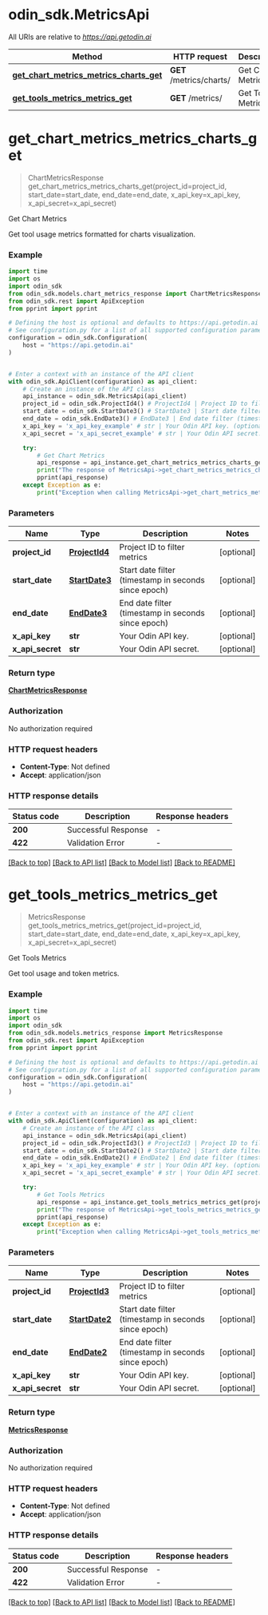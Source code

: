# odin_sdk.MetricsApi

All URIs are relative to *https://api.getodin.ai*

Method | HTTP request | Description
------------- | ------------- | -------------
[**get_chart_metrics_metrics_charts_get**](MetricsApi.md#get_chart_metrics_metrics_charts_get) | **GET** /metrics/charts/ | Get Chart Metrics
[**get_tools_metrics_metrics_get**](MetricsApi.md#get_tools_metrics_metrics_get) | **GET** /metrics/ | Get Tools Metrics


# **get_chart_metrics_metrics_charts_get**
> ChartMetricsResponse get_chart_metrics_metrics_charts_get(project_id=project_id, start_date=start_date, end_date=end_date, x_api_key=x_api_key, x_api_secret=x_api_secret)

Get Chart Metrics

Get tool usage metrics formatted for charts visualization.

### Example


```python
import time
import os
import odin_sdk
from odin_sdk.models.chart_metrics_response import ChartMetricsResponse
from odin_sdk.rest import ApiException
from pprint import pprint

# Defining the host is optional and defaults to https://api.getodin.ai
# See configuration.py for a list of all supported configuration parameters.
configuration = odin_sdk.Configuration(
    host = "https://api.getodin.ai"
)


# Enter a context with an instance of the API client
with odin_sdk.ApiClient(configuration) as api_client:
    # Create an instance of the API class
    api_instance = odin_sdk.MetricsApi(api_client)
    project_id = odin_sdk.ProjectId4() # ProjectId4 | Project ID to filter metrics (optional)
    start_date = odin_sdk.StartDate3() # StartDate3 | Start date filter (timestamp in seconds since epoch) (optional)
    end_date = odin_sdk.EndDate3() # EndDate3 | End date filter (timestamp in seconds since epoch) (optional)
    x_api_key = 'x_api_key_example' # str | Your Odin API key. (optional)
    x_api_secret = 'x_api_secret_example' # str | Your Odin API secret. (optional)

    try:
        # Get Chart Metrics
        api_response = api_instance.get_chart_metrics_metrics_charts_get(project_id=project_id, start_date=start_date, end_date=end_date, x_api_key=x_api_key, x_api_secret=x_api_secret)
        print("The response of MetricsApi->get_chart_metrics_metrics_charts_get:\n")
        pprint(api_response)
    except Exception as e:
        print("Exception when calling MetricsApi->get_chart_metrics_metrics_charts_get: %s\n" % e)
```



### Parameters


Name | Type | Description  | Notes
------------- | ------------- | ------------- | -------------
 **project_id** | [**ProjectId4**](.md)| Project ID to filter metrics | [optional] 
 **start_date** | [**StartDate3**](.md)| Start date filter (timestamp in seconds since epoch) | [optional] 
 **end_date** | [**EndDate3**](.md)| End date filter (timestamp in seconds since epoch) | [optional] 
 **x_api_key** | **str**| Your Odin API key. | [optional] 
 **x_api_secret** | **str**| Your Odin API secret. | [optional] 

### Return type

[**ChartMetricsResponse**](ChartMetricsResponse.md)

### Authorization

No authorization required

### HTTP request headers

 - **Content-Type**: Not defined
 - **Accept**: application/json

### HTTP response details

| Status code | Description | Response headers |
|-------------|-------------|------------------|
**200** | Successful Response |  -  |
**422** | Validation Error |  -  |

[[Back to top]](#) [[Back to API list]](../README.md#documentation-for-api-endpoints) [[Back to Model list]](../README.md#documentation-for-models) [[Back to README]](../README.md)

# **get_tools_metrics_metrics_get**
> MetricsResponse get_tools_metrics_metrics_get(project_id=project_id, start_date=start_date, end_date=end_date, x_api_key=x_api_key, x_api_secret=x_api_secret)

Get Tools Metrics

Get tool usage and token metrics.

### Example


```python
import time
import os
import odin_sdk
from odin_sdk.models.metrics_response import MetricsResponse
from odin_sdk.rest import ApiException
from pprint import pprint

# Defining the host is optional and defaults to https://api.getodin.ai
# See configuration.py for a list of all supported configuration parameters.
configuration = odin_sdk.Configuration(
    host = "https://api.getodin.ai"
)


# Enter a context with an instance of the API client
with odin_sdk.ApiClient(configuration) as api_client:
    # Create an instance of the API class
    api_instance = odin_sdk.MetricsApi(api_client)
    project_id = odin_sdk.ProjectId3() # ProjectId3 | Project ID to filter metrics (optional)
    start_date = odin_sdk.StartDate2() # StartDate2 | Start date filter (timestamp in seconds since epoch) (optional)
    end_date = odin_sdk.EndDate2() # EndDate2 | End date filter (timestamp in seconds since epoch) (optional)
    x_api_key = 'x_api_key_example' # str | Your Odin API key. (optional)
    x_api_secret = 'x_api_secret_example' # str | Your Odin API secret. (optional)

    try:
        # Get Tools Metrics
        api_response = api_instance.get_tools_metrics_metrics_get(project_id=project_id, start_date=start_date, end_date=end_date, x_api_key=x_api_key, x_api_secret=x_api_secret)
        print("The response of MetricsApi->get_tools_metrics_metrics_get:\n")
        pprint(api_response)
    except Exception as e:
        print("Exception when calling MetricsApi->get_tools_metrics_metrics_get: %s\n" % e)
```



### Parameters


Name | Type | Description  | Notes
------------- | ------------- | ------------- | -------------
 **project_id** | [**ProjectId3**](.md)| Project ID to filter metrics | [optional] 
 **start_date** | [**StartDate2**](.md)| Start date filter (timestamp in seconds since epoch) | [optional] 
 **end_date** | [**EndDate2**](.md)| End date filter (timestamp in seconds since epoch) | [optional] 
 **x_api_key** | **str**| Your Odin API key. | [optional] 
 **x_api_secret** | **str**| Your Odin API secret. | [optional] 

### Return type

[**MetricsResponse**](MetricsResponse.md)

### Authorization

No authorization required

### HTTP request headers

 - **Content-Type**: Not defined
 - **Accept**: application/json

### HTTP response details

| Status code | Description | Response headers |
|-------------|-------------|------------------|
**200** | Successful Response |  -  |
**422** | Validation Error |  -  |

[[Back to top]](#) [[Back to API list]](../README.md#documentation-for-api-endpoints) [[Back to Model list]](../README.md#documentation-for-models) [[Back to README]](../README.md)

